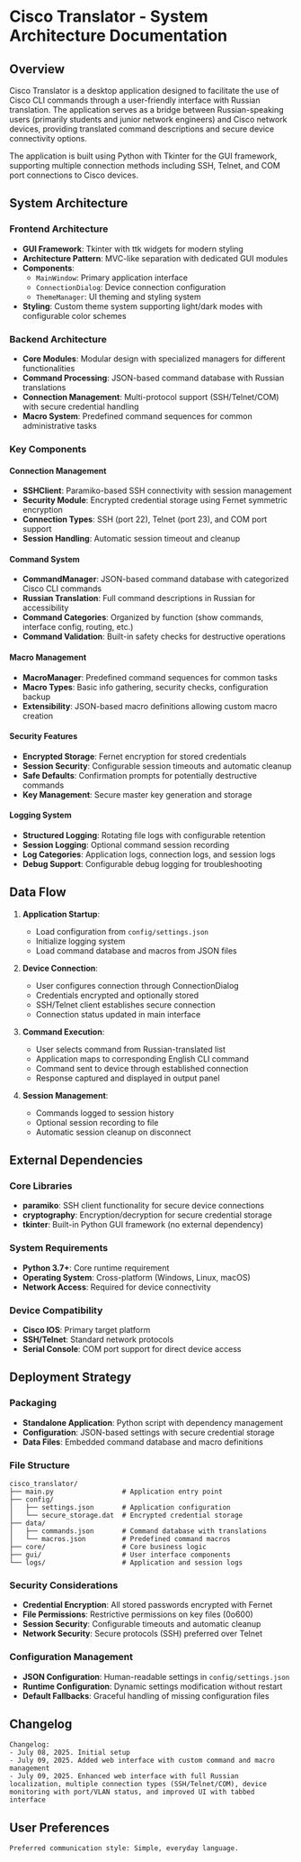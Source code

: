 # Cisco Translator - System Architecture Documentation

## Overview

Cisco Translator is a desktop application designed to facilitate the use of Cisco CLI commands through a user-friendly interface with Russian translation. The application serves as a bridge between Russian-speaking users (primarily students and junior network engineers) and Cisco network devices, providing translated command descriptions and secure device connectivity options.

The application is built using Python with Tkinter for the GUI framework, supporting multiple connection methods including SSH, Telnet, and COM port connections to Cisco devices.

## System Architecture

### Frontend Architecture
- **GUI Framework**: Tkinter with ttk widgets for modern styling
- **Architecture Pattern**: MVC-like separation with dedicated GUI modules
- **Components**:
  - `MainWindow`: Primary application interface
  - `ConnectionDialog`: Device connection configuration
  - `ThemeManager`: UI theming and styling system
- **Styling**: Custom theme system supporting light/dark modes with configurable color schemes

### Backend Architecture
- **Core Modules**: Modular design with specialized managers for different functionalities
- **Command Processing**: JSON-based command database with Russian translations
- **Connection Management**: Multi-protocol support (SSH/Telnet/COM) with secure credential handling
- **Macro System**: Predefined command sequences for common administrative tasks

### Key Components

#### Connection Management
- **SSHClient**: Paramiko-based SSH connectivity with session management
- **Security Module**: Encrypted credential storage using Fernet symmetric encryption
- **Connection Types**: SSH (port 22), Telnet (port 23), and COM port support
- **Session Handling**: Automatic session timeout and cleanup

#### Command System
- **CommandManager**: JSON-based command database with categorized Cisco CLI commands
- **Russian Translation**: Full command descriptions in Russian for accessibility
- **Command Categories**: Organized by function (show commands, interface config, routing, etc.)
- **Command Validation**: Built-in safety checks for destructive operations

#### Macro Management
- **MacroManager**: Predefined command sequences for common tasks
- **Macro Types**: Basic info gathering, security checks, configuration backup
- **Extensibility**: JSON-based macro definitions allowing custom macro creation

#### Security Features
- **Encrypted Storage**: Fernet encryption for stored credentials
- **Session Security**: Configurable session timeouts and automatic cleanup
- **Safe Defaults**: Confirmation prompts for potentially destructive commands
- **Key Management**: Secure master key generation and storage

#### Logging System
- **Structured Logging**: Rotating file logs with configurable retention
- **Session Logging**: Optional command session recording
- **Log Categories**: Application logs, connection logs, and session logs
- **Debug Support**: Configurable debug logging for troubleshooting

## Data Flow

1. **Application Startup**: 
   - Load configuration from `config/settings.json`
   - Initialize logging system
   - Load command database and macros from JSON files

2. **Device Connection**:
   - User configures connection through ConnectionDialog
   - Credentials encrypted and optionally stored
   - SSH/Telnet client establishes secure connection
   - Connection status updated in main interface

3. **Command Execution**:
   - User selects command from Russian-translated list
   - Application maps to corresponding English CLI command
   - Command sent to device through established connection
   - Response captured and displayed in output panel

4. **Session Management**:
   - Commands logged to session history
   - Optional session recording to file
   - Automatic session cleanup on disconnect

## External Dependencies

### Core Libraries
- **paramiko**: SSH client functionality for secure device connections
- **cryptography**: Encryption/decryption for secure credential storage
- **tkinter**: Built-in Python GUI framework (no external dependency)

### System Requirements
- **Python 3.7+**: Core runtime requirement
- **Operating System**: Cross-platform (Windows, Linux, macOS)
- **Network Access**: Required for device connectivity

### Device Compatibility
- **Cisco IOS**: Primary target platform
- **SSH/Telnet**: Standard network protocols
- **Serial Console**: COM port support for direct device access

## Deployment Strategy

### Packaging
- **Standalone Application**: Python script with dependency management
- **Configuration**: JSON-based settings with secure credential storage
- **Data Files**: Embedded command database and macro definitions

### File Structure
```
cisco_translator/
├── main.py                 # Application entry point
├── config/
│   ├── settings.json       # Application configuration
│   └── secure_storage.dat  # Encrypted credential storage
├── data/
│   ├── commands.json       # Command database with translations
│   └── macros.json         # Predefined command macros
├── core/                   # Core business logic
├── gui/                    # User interface components
└── logs/                   # Application and session logs
```

### Security Considerations
- **Credential Encryption**: All stored passwords encrypted with Fernet
- **File Permissions**: Restrictive permissions on key files (0o600)
- **Session Security**: Configurable timeouts and automatic cleanup
- **Network Security**: Secure protocols (SSH) preferred over Telnet

### Configuration Management
- **JSON Configuration**: Human-readable settings in `config/settings.json`
- **Runtime Configuration**: Dynamic settings modification without restart
- **Default Fallbacks**: Graceful handling of missing configuration files

## Changelog

```
Changelog:
- July 08, 2025. Initial setup
- July 09, 2025. Added web interface with custom command and macro management
- July 09, 2025. Enhanced web interface with full Russian localization, multiple connection types (SSH/Telnet/COM), device monitoring with port/VLAN status, and improved UI with tabbed interface
```

## User Preferences

```
Preferred communication style: Simple, everyday language.
```